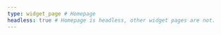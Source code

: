 ```yaml
---
type: widget_page # Homepage
headless: true # Homepage is headless, other widget pages are not.
---
```

